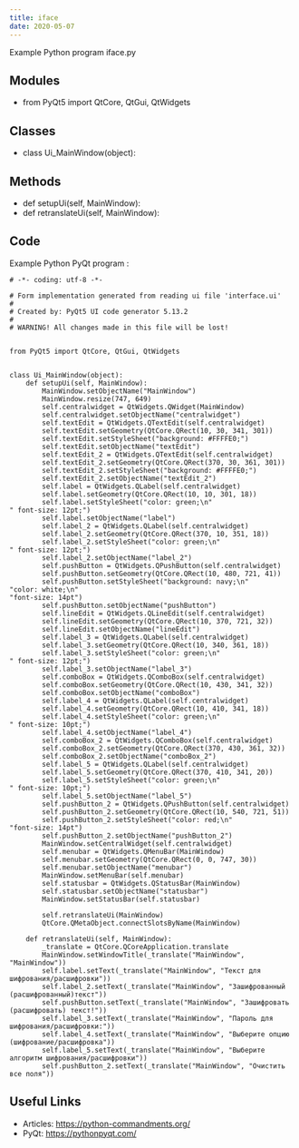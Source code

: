 ```yaml
---
title: iface
date: 2020-05-07
---
```

Example Python program iface.py

## Modules

* from PyQt5 import QtCore, QtGui, QtWidgets

## Classes

* class Ui_MainWindow(object):

## Methods

* def setupUi(self, MainWindow):
* def retranslateUi(self, MainWindow):

## Code

Example Python PyQt program :

    # -*- coding: utf-8 -*-
    
    # Form implementation generated from reading ui file 'interface.ui'
    #
    # Created by: PyQt5 UI code generator 5.13.2
    #
    # WARNING! All changes made in this file will be lost!
    
    
    from PyQt5 import QtCore, QtGui, QtWidgets
    
    
    class Ui_MainWindow(object):
        def setupUi(self, MainWindow):
            MainWindow.setObjectName("MainWindow")
            MainWindow.resize(747, 649)
            self.centralwidget = QtWidgets.QWidget(MainWindow)
            self.centralwidget.setObjectName("centralwidget")
            self.textEdit = QtWidgets.QTextEdit(self.centralwidget)
            self.textEdit.setGeometry(QtCore.QRect(10, 30, 341, 301))
            self.textEdit.setStyleSheet("background: #FFFFE0;")
            self.textEdit.setObjectName("textEdit")
            self.textEdit_2 = QtWidgets.QTextEdit(self.centralwidget)
            self.textEdit_2.setGeometry(QtCore.QRect(370, 30, 361, 301))
            self.textEdit_2.setStyleSheet("background: #FFFFE0;")
            self.textEdit_2.setObjectName("textEdit_2")
            self.label = QtWidgets.QLabel(self.centralwidget)
            self.label.setGeometry(QtCore.QRect(10, 10, 301, 18))
            self.label.setStyleSheet("color: green;\n"
    " font-size: 12pt;")
            self.label.setObjectName("label")
            self.label_2 = QtWidgets.QLabel(self.centralwidget)
            self.label_2.setGeometry(QtCore.QRect(370, 10, 351, 18))
            self.label_2.setStyleSheet("color: green;\n"
    " font-size: 12pt;")
            self.label_2.setObjectName("label_2")
            self.pushButton = QtWidgets.QPushButton(self.centralwidget)
            self.pushButton.setGeometry(QtCore.QRect(10, 480, 721, 41))
            self.pushButton.setStyleSheet("background: navy;\n"
    "color: white;\n"
    "font-size: 14pt")
            self.pushButton.setObjectName("pushButton")
            self.lineEdit = QtWidgets.QLineEdit(self.centralwidget)
            self.lineEdit.setGeometry(QtCore.QRect(10, 370, 721, 32))
            self.lineEdit.setObjectName("lineEdit")
            self.label_3 = QtWidgets.QLabel(self.centralwidget)
            self.label_3.setGeometry(QtCore.QRect(10, 340, 361, 18))
            self.label_3.setStyleSheet("color: green;\n"
    " font-size: 12pt;")
            self.label_3.setObjectName("label_3")
            self.comboBox = QtWidgets.QComboBox(self.centralwidget)
            self.comboBox.setGeometry(QtCore.QRect(10, 430, 341, 32))
            self.comboBox.setObjectName("comboBox")
            self.label_4 = QtWidgets.QLabel(self.centralwidget)
            self.label_4.setGeometry(QtCore.QRect(10, 410, 341, 18))
            self.label_4.setStyleSheet("color: green;\n"
    " font-size: 10pt;")
            self.label_4.setObjectName("label_4")
            self.comboBox_2 = QtWidgets.QComboBox(self.centralwidget)
            self.comboBox_2.setGeometry(QtCore.QRect(370, 430, 361, 32))
            self.comboBox_2.setObjectName("comboBox_2")
            self.label_5 = QtWidgets.QLabel(self.centralwidget)
            self.label_5.setGeometry(QtCore.QRect(370, 410, 341, 20))
            self.label_5.setStyleSheet("color: green;\n"
    " font-size: 10pt;")
            self.label_5.setObjectName("label_5")
            self.pushButton_2 = QtWidgets.QPushButton(self.centralwidget)
            self.pushButton_2.setGeometry(QtCore.QRect(10, 540, 721, 51))
            self.pushButton_2.setStyleSheet("color: red;\n"
    "font-size: 14pt")
            self.pushButton_2.setObjectName("pushButton_2")
            MainWindow.setCentralWidget(self.centralwidget)
            self.menubar = QtWidgets.QMenuBar(MainWindow)
            self.menubar.setGeometry(QtCore.QRect(0, 0, 747, 30))
            self.menubar.setObjectName("menubar")
            MainWindow.setMenuBar(self.menubar)
            self.statusbar = QtWidgets.QStatusBar(MainWindow)
            self.statusbar.setObjectName("statusbar")
            MainWindow.setStatusBar(self.statusbar)
    
            self.retranslateUi(MainWindow)
            QtCore.QMetaObject.connectSlotsByName(MainWindow)
    
        def retranslateUi(self, MainWindow):
            _translate = QtCore.QCoreApplication.translate
            MainWindow.setWindowTitle(_translate("MainWindow", "MainWindow"))
            self.label.setText(_translate("MainWindow", "Текст для шифрования/расшифровки"))
            self.label_2.setText(_translate("MainWindow", "Зашифрованный (расшифрованный)текст"))
            self.pushButton.setText(_translate("MainWindow", "Зашифровать (расшифровать) текст!"))
            self.label_3.setText(_translate("MainWindow", "Пароль для шифрования/расшифровки:"))
            self.label_4.setText(_translate("MainWindow", "Выберите опцию (шифрование/расшифровка"))
            self.label_5.setText(_translate("MainWindow", "Выберите алгоритм шифрования/расшифровки"))
            self.pushButton_2.setText(_translate("MainWindow", "Очистить все поля"))
    

## Useful Links

- Articles: https://python-commandments.org/
- PyQt: https://pythonpyqt.com/
